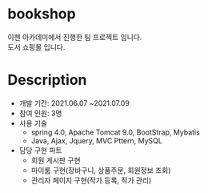 # bookshop
이젠 아카데미에서 진행한 팀 프로젝트 입니다. <br>
도서 쇼핑몰 입니다.

# Description
* 개발 기간: 2021.06.07 ~2021.07.09
* 참여 인원: 3명
* 사용 기술 
  * spring 4.0, Apache Tomcat 9.0, BootStrap, Mybatis
  * Java, Ajax, Jquery, MVC Pttern, MySQL
* 담당 구현 파트
  * 회원 게시판 구현
  * 마이룸 구현(장바구니, 상품주문, 회원정보 조회)
  * 관리자 페이지 구현(작가 등록, 작가 관리)
  
 
